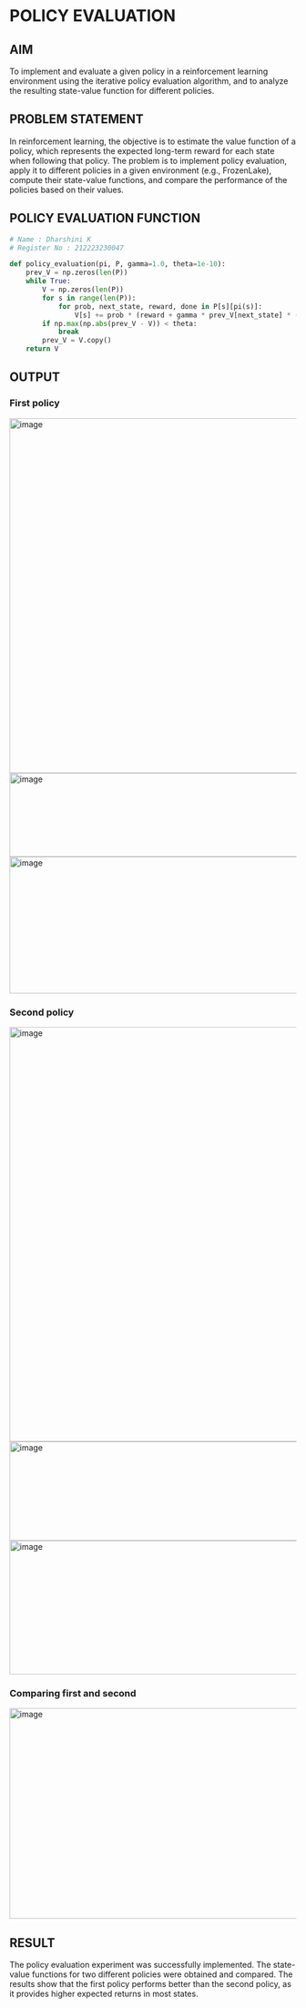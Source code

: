 # POLICY EVALUATION

## AIM
To implement and evaluate a given policy in a reinforcement learning environment using the iterative policy evaluation algorithm, and to analyze the resulting state-value function for different policies.

## PROBLEM STATEMENT
In reinforcement learning, the objective is to estimate the value function of a policy, which represents the expected long-term reward for each state when following that policy. The problem is to implement policy evaluation, apply it to different policies in a given environment (e.g., FrozenLake), compute their state-value functions, and compare the performance of the policies based on their values.

## POLICY EVALUATION FUNCTION
```python
# Name : Dharshini K
# Register No : 212223230047

def policy_evaluation(pi, P, gamma=1.0, theta=1e-10):
    prev_V = np.zeros(len(P))
    while True:
        V = np.zeros(len(P))
        for s in range(len(P)):
            for prob, next_state, reward, done in P[s][pi(s)]:
                V[s] += prob * (reward + gamma * prev_V[next_state] * (not done))
        if np.max(np.abs(prev_V - V)) < theta:
            break
        prev_V = V.copy()
    return V
```

## OUTPUT
### First policy
<img width="849" height="623" alt="image" src="https://github.com/user-attachments/assets/f97a5131-7153-430f-819d-40b28cfab731" />
<img width="945" height="147" alt="image" src="https://github.com/user-attachments/assets/43b6bd72-b534-4515-8f54-07ad69f71260" />
<img width="698" height="240" alt="image" src="https://github.com/user-attachments/assets/afd773a9-5627-47cb-95e3-1019fa783239" />

### Second policy
<img width="753" height="728" alt="image" src="https://github.com/user-attachments/assets/eddd9ad3-eb30-4cf1-9d19-4aeacd1966f5" />
<img width="953" height="174" alt="image" src="https://github.com/user-attachments/assets/63e7c806-f348-468c-9814-2ae858f3e5cb" />
<img width="704" height="235" alt="image" src="https://github.com/user-attachments/assets/44b48643-54e2-4fa9-8a0e-06b852889427" />

### Comparing first and second
<img width="1103" height="370" alt="image" src="https://github.com/user-attachments/assets/7dfbc8af-68b2-4db0-ab7b-81cd59ffcf04" />

## RESULT
The policy evaluation experiment was successfully implemented. The state-value functions for two different policies were obtained and compared. The results show that the first policy performs better than the second policy, as it provides higher expected returns in most states.

